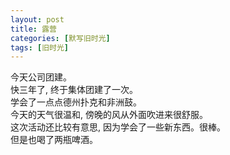 ```yaml
---
layout: post
title: 露营
categories: [默写旧时光]
tags: [旧时光]
---
```

今天公司团建。  
快三年了, 终于集体团建了一次。  
学会了一点点德州扑克和非洲鼓。  
今天的天气很温和, 傍晚的风从外面吹进来很舒服。   
这次活动还比较有意思, 因为学会了一些新东西。很棒。  
但是也喝了两瓶啤酒。  


